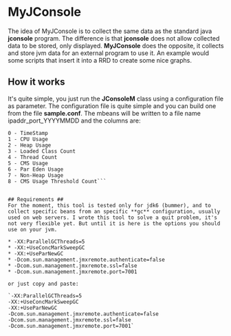 # MyJConsole #

The idea of MyJConsole is to collect the same data as the standard java **jconsole** program. The difference is that **jconsole** does not allow collected data to be stored, only displayed.
**MyJConsole** does the opposite, it collects and store jvm data for an external program to use it. An example would some scripts that insert it into a RRD to create some nice graphs.

## How it works ##

It's quite simple, you just run the **JConsoleM** class using a configuration file as parameter. 
The configuration file is quite simple and you can build one from the file **sample.conf**.
The mbeans will be written to a file name ipaddr_port_YYYYMMDD and the columns are:


```Fields:
0 - TimeStamp
1 - CPU Usage
2 - Heap Usage
3 - Loaded Class Count
4 - Thread Count
5 - CMS Usage
6 - Par Eden Usage
7 - Non-Heap Usage
8 - CMS Usage Threshold Count```


## Requirements ##
For the moment, this tool is tested only for jdk6 (bummer), and to collect specific beans from an specific **gc** configuration, usually used on web servers. I wrote this tool to solve a quit problem, it's not very flexible yet. But until it is here is the options you should use on your jvm.

* -XX:ParallelGCThreads=5
* -XX:+UseConcMarkSweepGC
* -XX:+UseParNewGC
* -Dcom.sun.management.jmxremote.authenticate=false
* -Dcom.sun.management.jmxremote.ssl=false
* -Dcom.sun.management.jmxremote.port=7001

or just copy and paste:

`-XX:ParallelGCThreads=5
-XX:+UseConcMarkSweepGC
-XX:+UseParNewGC
-Dcom.sun.management.jmxremote.authenticate=false
-Dcom.sun.management.jmxremote.ssl=false
-Dcom.sun.management.jmxremote.port=7001`
